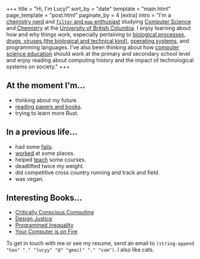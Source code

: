 +++
title = "Hi, I'm Lucy!"
sort_by = "date"
template = "main.html"
page_template = "post.html"
paginate_by = 4
[extra]
intro = "I'm a [chemistry nerd](/blog/courses) and [`filter` and `map` enthusiast](/blog/courses) studying [Computer Science](https://www.cs.ubc.ca/) and [Chemistry](https://www.chem.ubc.ca/) at the [University of British Columbia](https://www.ubc.ca/). I enjoy learning about how and why things work, especially pertaining to [biological processes, drugs, viruses (the biological and technical kind)](@/blog/lifesci/_index.md), [operating systems](/blog/compsci/computers/#you-better-trust-your-operating-system), and programming languages. I've also been thinking about how [computer science education](/blog/papers/compsci/) should work at the primary and secondary school level and enjoy reading about computing history and the impact of technological systems on society."
+++

<div class="flex-col">
<div>

## At the moment I'm...
- thinking about my future.
- [reading papers and books](@/blog/papers/_index.md).
- trying to learn more Rust.

</div>

<div>

## In a previous life...
- had some [fails](@/blog/me/fails.md).
- [worked](@/blog/me/experience.md) at some places.
- helped [teach](@/blog/me/experience.md) some courses.
- deadlifted twice my weight.
- did competitive cross country running and track and field.
- was vegan.

</div>
</div>

<div>

## Interesting Books...
- [Critically Conscious Computing](https://criticallyconsciouscomputing.org/)
- [Design Justice](https://design-justice.pubpub.org/)
- [Programmed Inequality](https://mitpress.mit.edu/books/programmed-inequality)
- [Your Computer is on Fire](https://mitpress.mit.edu/books/your-computer-fire)

</div>

To get in touch with me or see my resume, send an email to `(string-append "hao" "." "lucyy" "@" "gmail" "." "com")`. I also like cats.



